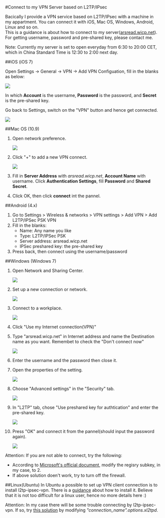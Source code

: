 #Connect to my VPN Server based on L2TP/IPsec

Bacically I provide a VPN service based on L2TP/IPsec with a machine in my appartment. You can connect it with iOS, Mac OS, Windows, Android, Linux and so on.  
This is a guidance is about how to connect to my server([arsread.wicp.net](arsread.wicp.net)). For getting username, password and pre-shared key, please contact me.

Note:
Currently my server is set to open everyday from 6:30 to 20:00 CET, which in China Standard Time is 12:30 to 2:00 next day. 

##iOS (iOS 7)

Open Settings -> General -> VPN -> Add VPN Configuation, fill in the blanks as below:

  ![](imgs/vpn/ios1.PNG)

In which **Account** is the username, **Password** is the password, and **Secret** is the pre-shared key.

Go back to Settings, switch on the "VPN" button and hence get connected.

![](imgs/vpn/ios2.PNG)

##Mac OS (10.9)

1. Open network preference.

    ![](imgs/vpn/mac1.png)
    
2. Click "+" to add a new VPN connect.

    ![](imgs/vpn/mac2.png)
    
3. Fill in **Server Address** with *arsread.wicp.net*, **Account Name** with username. Click **Authentication Settings**, fill **Password** and **Shared Secret**.
4. Click OK, then click **connect** int the pannel.

##Android (4.x)
1. Go to Settings > Wireless & networks > VPN settings > Add VPN > Add L2TP/IPSec PSK VPN
2. Fill in the blanks:
   - Name: Any name you like
   - Type: L2TP/IPSec PSK
   - Server address: arsread.wicp.net
   - IPSec preshared key: the pre-shared key
3. Press back, then connect using the username/password

##Windows (Windows 7)
1. Open Network and Sharing Center.  

    ![](imgs/vpn/win1.png)

2. Set up a new connection or network.

    ![](imgs/vpn/win2.png)

3. Connect to a workplace.

    ![](imgs/vpn/win3.png)
    
4. Click "Use my Internet connection(VPN)"
5. Type "arsread.wicp.net" in Internet address and name the Destination name as you want. Remembet to check the "Don't connect now"
    
    ![](imgs/vpn/win4.png)
    
6. Enter the username and the password then close it.
7. Open the properties of the setting.
    
    ![](imgs/vpn/win5.png)
    
8. Choose "Advanced settings" in the "Security" tab.
    
    ![](imgs/vpn/win6.png)

9. In "L2TP" tab, chose "Use preshared key for authtication" and enter the pre-shared key.

	![](imgs/vpn/win7.png)
	
10. Press "OK" and connect it from the pannel(should input the password again).

	![](imgs/vpn/win8.png)
	
Attention:
If you are not able to connect, try the following:
- According to [Microsoft's official document](http://support.microsoft.com/kb/926179), modify the regisry subkey, in my case, to 2.   
- If above solution doen't work, try to turn off the firewall.

##Linux(Ubuntu)
In Ubuntu a possible to set up VPN client connection is to install l2tp-ipsec-vpn. There is a [guidance](https://my.hostvpn.com/knowledgebase/11/L2TPorIPSec-Connection-from-Ubuntu-Desktop-1204.html) about how to install it. Believe that it is not too difficult for a linux user, hence no more details here :)

Attention:
In my case there will be some trouble connecting by l2tp-ipsec-vpn. If so, try [this solution](https://answers.launchpad.net/l2tp-ipsec-vpn/+question/183813) by modifying *"connection_name".options.xl2tpd*.
